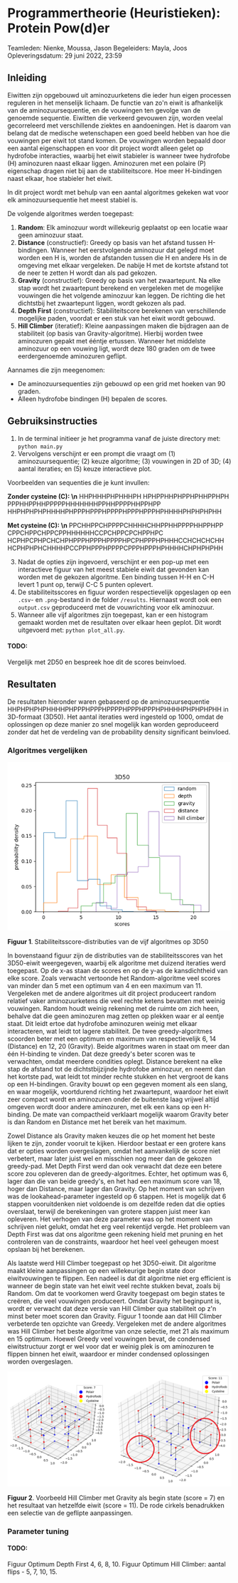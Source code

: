 # Programmertheorie (Heuristieken): Protein Pow(d)er

Teamleden: Nienke, Moussa, Jason
Begeleiders: Mayla, Joos
Opleveringsdatum: 29 juni 2022, 23:59

## Inleiding

Eiwitten zijn opgebouwd uit aminozuurketens die ieder hun eigen processen reguleren in het menselijk lichaam. De functie van zo'n eiwit is afhankelijk van de aminozuursequentie, en de vouwingen ten gevolge van de genoemde sequentie. Eiwitten die verkeerd gevouwen zijn, worden veelal gecorreleerd met verschillende ziektes en aandoeningen. Het is daarom van belang dat de medische wetenschapen een goed beeld hebben van hoe die vouwingen per eiwit tot stand komen. De vouwingen worden bepaald door een aantal eigenschappen en voor dit project wordt alleen gelet op hydrofobe interacties, waarbij het eiwit stabieler is wanneer twee hydrofobe (H) aminozuren naast elkaar liggen. Aminozuren met een polaire (P) eigenschap dragen niet bij aan de stabiliteitscore. Hoe meer H-bindingen naast elkaar, hoe stabieler het eiwit.

In dit project wordt met behulp van een aantal algoritmes gekeken wat voor elk aminozuursequentie het meest stabiel is.

De volgende algoritmes werden toegepast:
1. **Random**: Elk aminozuur wordt willekeurig geplaatst op een locatie waar geen aminozuur staat.
2. **Distance** (constructief): Greedy op basis van het afstand tussen H-bindingen. Wanneer het eerstvolgende aminozuur dat gelegd moet worden een H is, worden de afstanden tussen die H en andere Hs in de omgeving met elkaar vergeleken. De nabije H met de kortste afstand tot de neer te zetten H wordt dan als pad gekozen.
3. **Gravity** (constructief): Greedy op basis van het zwaartepunt. Na elke stap wordt het zwaartepunt berekend en vergeleken met de mogelijke vouwingen die het volgende aminozuur kan leggen. De richting die het dichtstbij het zwaartepunt liggen, wordt gekozen als pad.
4. **Depth First** (constructief): Stabiliteitscore berekenen van verschillende mogelijke paden, voordat er een stuk van het eiwit wordt gebouwd.
5. **Hill Climber** (iteratief): Kleine aanpassingen maken die bijdragen aan de stabiliteit (op basis van Gravity-algoritme). Hierbij worden twee aminozuren gepakt met ééntje ertussen. Wanneer het middelste aminozuur op een vouwing ligt, wordt deze 180 graden om de twee eerdergenoemde aminozuren
geflipt.

Aannames die zijn meegenomen:
- De aminozuursequenties zijn gebouwd op een grid met hoeken van 90 graden.
- Alleen hydrofobe bindingen (H) bepalen de scores.

## Gebruiksinstructies

1. In de terminal initieer je het programma vanaf de juiste directory met: ``python main.py``
2. Vervolgens verschijnt er een prompt die vraagt om (1) aminozuursequentie; (2) keuze algoritme; (3) vouwingen in 2D of 3D; (4) aantal iteraties; en (5) keuze interactieve plot.

Voorbeelden van sequenties die je kunt invullen:

**Zonder cysteine (C): \n**
HHPHHHPHPHHHPH
HPHPPHHPHPPHPHHPPHPH
PPPHHPPHHPPPPPHHHHHHHPPHHPPPPHHPPHPP
HHPHPHPHPHHHHPHPPPHPPPHPPPPHPPPHPPPHPHHHHPHPHPHPHH

**Met cysteine (C): \n**
PPCHHPPCHPPPPCHHHHCHHPPHHPPPPHHPPHPP
CPPCHPPCHPPCPPHHHHHHCCPCHPPCPCHPPHPC
HCPHPCPHPCHCHPHPPPHPPPHPPPPHPCPHPPPHPHHHCCHCHCHCHH
HCPHPHPHCHHHHPCCPPHPPPHPPPPCPPPHPPPHPHHHHCHPHPHPHH

3. Nadat de opties zijn ingevoerd, verschijnt er een pop-up met een interactieve figuur van het meest stabiele eiwit dat gevonden kan worden met de gekozen algoritme. Een binding tussen H-H en C-H levert 1 punt op, terwijl C-C 5 punten oplevert.
4. De stabiliteitsscores en figuur worden respectievelijk opgeslagen op een ``.csv``- en ``.png``-bestand in de folder ``/results``. Hiernaast wordt ook een ``output.csv`` geproduceerd met de vouwrichting voor elk aminozuur.
5. Wanneer alle vijf algoritmes zijn toegepast, kan er een histogram gemaakt worden met de resultaten over elkaar heen geplot. Dit wordt uitgevoerd met: ``python plot_all.py``.

#### TODO:
Vergelijk met 2D50 en bespreek hoe dit de scores beinvloed.

## Resultaten

De resultaten hieronder waren gebaseerd op de aminozuursequentie HHPHPHPHPHHHHPHPPPHPPPHPPPPHPPPHPPPHPHHHHPHPHPHPHH in 3D-formaat (3D50). Het aantal iteraties werd ingesteld op 1000, omdat de oplossingen op deze manier zo snel mogelijk kan worden geproduceerd zonder dat het de verdeling van de probability density significant beinvloed.

### Algoritmes vergelijken

![plot](results/3D50_composite.png)

**Figuur 1**. Stabiliteitsscore-distributies van de vijf algoritmes op 3D50

In bovenstaand figuur zijn de distributies van de stabiliteitsscores van het 3D50-eiwit weergegeven, waarbij elk algoritme met duizend iteraties werd toegepast. Op de x-as staan de scores en op de y-as de kansdichtheid van elke score. Zoals verwacht vertoonde het Random-algoritme veel scores van minder dan 5 met een optimum van 4 en een maximum van 11. Vergeleken met de andere algoritmes uit dit project produceert random relatief vaker aminozuurketens die veel rechte ketens bevatten met weinig vouwingen. Random houdt weinig rekening met de ruimte om zich heen, behalve dat die geen aminozuren mag zetten op plekken waar er al eentje staat. Dit leidt ertoe dat hydrofobe aminozuren weinig met elkaar interacteren, wat leidt tot lagere stabiliteit. De twee greedy-algoritmes scoorden beter met een optimum en maximum van respectievelijk 6, 14 (Distance) en 12, 20 (Gravity). Beide algoritmes waren in staat om meer dan één H-binding te vinden. Dat deze greedy's beter scoren was te verwachten, omdat meerdere condities oplegt. Distance berekent na elke stap de afstand tot de dichtstbijzijnde hydrofobe aminozuur, en neemt dan het kortste pad, wat leidt tot minder rechte stukken en het vergroot de kans op een H-bindingen. Gravity bouwt op een gegeven moment als een slang, en waar mogelijk, voortdurend richting het zwaartepunt, waardoor het eiwit zeer compact wordt en aminozuren onder de buitenste laag vrijwel altijd omgeven wordt door andere aminozuren, met elk een kans op een H-binding. De mate van compactheid verklaart mogelijk waarom Gravity beter is dan Random en Distance met het bereik van het maximum.   

Zowel Distance als Gravity maken keuzes die op het moment het beste lijken te zijn, zonder vooruit te kijken. Hierdoor bestaat er een grotere kans dat er opties worden overgeslagen, omdat het aanvankelijk de score niet verbetert, maar later juist wel en misschien nog meer dan de gekozen greedy-pad. Met Depth First werd dan ook verwacht dat deze een betere score zou opleveren dan de greedy-algoritmes. Echter, het optimum was 6, lager dan die van beide greedy's, en het had een maximum score van 18, hoger dan Distance, maar lager dan Gravity. Op het moment van schrijven was de lookahead-parameter ingesteld op 6 stappen. Het is mogelijk dat 6 stappen vooruitdenken niet voldoende is om dezelfde reden dat die opties overslaat, terwijl de berekeningen van grotere stappen juist meer kan opleveren. Het verhogen van deze parameter was op het moment van schrijven niet gelukt, omdat het erg veel rekentijd vergde. Het probleem van Depth First was dat ons algoritme geen rekening hield met pruning en het controleren van de constraints, waardoor het heel veel geheugen moest opslaan bij het berekenen.

Als laatste werd Hill Climber toegepast op het 3D50-eiwit. Dit algoritme maakt kleine aanpassingen op een willekeurige begin state door eiwitvouwingen te flippen. Een nadeel is dat dit algoritme niet erg efficient is wanneer de begin state van het eiwit veel rechte stukken bevat, zoals bij Random. Om dat te voorkomen werd Gravity toegepast om begin states te creëren, die veel vouwingen produceert. Omdat Gravity het beginpunt is, wordt er verwacht dat deze versie van Hill Climber qua stabiliteit op z'n minst beter moet scoren dan Gravity. Figuur 1 toonde aan dat Hill Climber verbeterde ten opzichte van Greedy. Vergeleken met de andere algoritmes was Hill Climber het beste algoritme van onze selectie, met 21 als maximum en 15 optimum. Hoewel Greedy veel vouwingen bevat, de condensed eiwitstructuur zorgt er wel voor dat er weinig plek is om aminozuren te flippen binnen het eiwit, waardoor er minder condensed oplossingen worden overgeslagen.

![plot](results/hill_climber_example.png)

**Figuur 2**. Voorbeeld Hill Climber met Gravity als begin state (score = 7) en het resultaat van hetzelfde eiwit (score = 11). De rode cirkels benadrukken een selectie van de geflipte aanpassingen.  

### Parameter tuning

#### TODO:
Figuur Optimum Depth First 4, 6, 8, 10.
Figuur Optimum Hill Climber: aantal flips - 5, 7, 10, 15.
